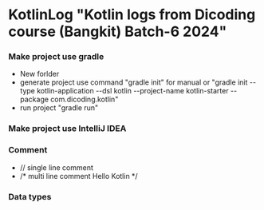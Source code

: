 # KotlinLog "Kotlin logs from Dicoding course (Bangkit) Batch-6 2024"


### Make project use gradle
- New forlder
- generate project use command "gradle init" for manual or "gradle init --type kotlin-application --dsl kotlin --project-name kotlin-starter --package com.dicoding.kotlin"
- run project "gradle run"

### Make project use IntelliJ IDEA

### Comment
- // single line comment
- /*
   multi line comment
   Hello Kotlin
*/

### Data types
